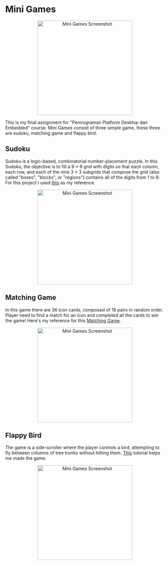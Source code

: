 # Mini Games
<div style="text-align:center;">
    <img src="https://github.com/seoeka/UAS-Desktop-MiniGames/assets/87307944/6571dd6c-4efb-4f33-ac53-a2b3bd543f61" width="300" alt="Mini Games Screenshot" style="display: inline-block; vertical-align: middle;">
</div>
<p> This is my final assignment for "Pemrograman Platform Desktop dan Embedded" course. Mini Games consist of three simple game, these three are sudoku, matching game and flappy bird.</p>

## Sudoku
<p>Sudoku is a logic-based, combinatorial number-placement puzzle. In this Sudoku, the objective is to fill a 9 × 9 grid with digits so that each column, each row, and each of the nine 3 × 3 subgrids that compose the grid (also called "boxes", "blocks", or "regions") contains all of the digits from 1 to 9. For this project I used <a href="https://playwithcsharpdotnet.blogspot.com/2020/07/develop-sudoku-game-using-basic-csharp-codes.html?m=1">this</a> as my reference.</p>
<div style="text-align:center;">
    <img src="https://github.com/seoeka/UAS-Desktop-MiniGames/assets/87307944/264a0a82-5529-4e4a-aa3e-96b90f325bec" width="300" alt="Mini Games Screenshot" style="display: inline-block; vertical-align: middle;">
</div>

## Matching Game
<p>In this game there are 36 icon cards, composed of 18 pairs in random order. Player need to find a match for an icon and completed all the cards to win the game! Here's my reference for this <a href="https://learn.microsoft.com/en-us/visualstudio/get-started/csharp/tutorial-windows-forms-create-match-game?view=vs-2022
">Matching Game</a>.</p>
<div style="text-align:center;">
    <img src="https://github.com/seoeka/UAS-Desktop-MiniGames/assets/87307944/30681200-eb5d-4edd-acf4-d8f3f67fb317" width="300" alt="Mini Games Screenshot" style="display: inline-block; vertical-align: middle;">
</div>

## Flappy Bird
<p>The game is a side-scroller where the player controls a bird, attempting to fly between columns of tree trunks without hitting them. <a href="https://youtu.be/yUCCv-sFUDQ?si=iBuyifWW7yG-79tE">This</a> tutorial helps me made the game.</p>
<div style="text-align:center;">
    <img src="https://github.com/seoeka/UAS-Desktop-MiniGames/assets/87307944/3b869213-1446-4fc1-870b-e0706d349ef2" width="300" alt="Mini Games Screenshot" style="display: inline-block; vertical-align: middle;">
</div>


